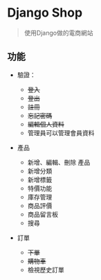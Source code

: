 # Django Shop

> 使用Django做的電商網站

## 功能

- 驗證：
    - ~~登入~~
    - ~~登出~~
    - ~~註冊~~
    - ~~忘記密碼~~
    - ~~編輯個人資料~~
    - 管理員可以管理會員資料

- 產品
    - 新增、編輯、刪除 產品
    - 新增分類
    - 新增標籤
    - 特價功能
    - 庫存管理
    - 商品評價
    - 商品留言板
    - 搜尋

- 訂單
    - ~~下單~~
    - ~~購物車~~
    - 檢視歷史訂單